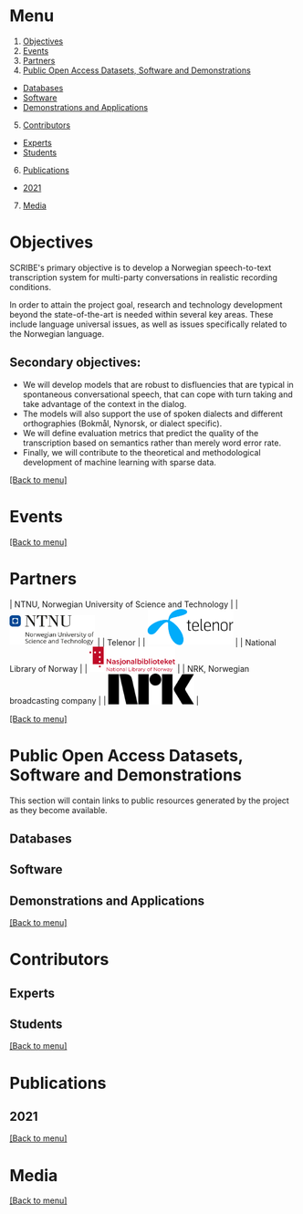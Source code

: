 <!-- <a href="https://www.forskningsradet.no/"><img alt="Forskningsrådet" src="logos/forskningsradet.svg" width="304" /></a> -->

# Menu

1. [Objectives](#objectives)
2. [Events](#events)
3. [Partners](#partners) 
4. [Public Open Access Datasets, Software and Demonstrations](#public-open-access-datasets-software-and-demonstrations)
 - [Databases](#databases)
 - [Software](#software)
 - [Demonstrations and Applications](#demonstrations-and-applications)
5. [Contributors](#contributors)
 - [Experts](#experts)
 - [Students](#students)
6. [Publications](#publications)
 - [2021](#2021)
7. [Media](#media)

# Objectives

SCRIBE's primary objective is to develop a Norwegian speech-to-text transcription system for multi-party conversations in realistic recording
conditions.

In order to attain the project goal, research and technology development beyond the state-of-the-art is needed within several key areas. These include language universal issues, as well as issues specifically related to the Norwegian language.

## Secondary objectives:
* We will develop models that are robust to disfluencies that are typical in spontaneous conversational speech, that
can cope with turn taking and take advantage of the context in the dialog.
* The models will also support the use of spoken dialects and different orthographies (Bokmål, Nynorsk, or dialect
specific).
* We will define evaluation metrics that predict the quality of the transcription based on semantics rather than merely word error rate.
* Finally, we will contribute to the theoretical and methodological development of machine learning with sparse data.

[[Back to menu]](#menu)

# Events

[[Back to menu]](#menu)

# Partners

| NTNU, Norwegian University of Science and Technology |
| <a href="https://www.ntnu.no/"><img alt="NTNU, Norwegian University of Science and Technology" src="logos/ntnu_hoeyde_eng.png" width="150" /></a> |
| Telenor |
| <a href="https://www.telenor.no/"><img alt="Telenor" src="logos/telenor.png" width="150" /></a> |
| National Library of Norway |
| <a href="https://www.nb.no/"><img alt="National Library of Norway" src="logos/NB-logo-no-eng-farge.png" width="150" /></a> |
| NRK, Norwegian broadcasting company |
| <a href="https://www.nrk.no/"><img alt="NRK, Norwegian broadcasting company" src="logos/nrk.png" width="150" /></a> |

[[Back to menu]](#menu)

# Public Open Access Datasets, Software and Demonstrations

This section will contain links to public resources generated by the project as they become available.

## Databases
## Software
## Demonstrations and Applications

[[Back to menu]](#menu)

# Contributors
## Experts
## Students

[[Back to menu]](#menu)

# Publications

## 2021

[[Back to menu]](#menu)

# Media

[[Back to menu]](#menu)

